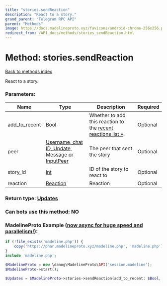 ```yaml
---
title: "stories.sendReaction"
description: "React to a story."
grand_parent: "Telegram RPC API"
parent: "Methods"
image: https://docs.madelineproto.xyz/favicons/android-chrome-256x256.png
redirect_from: /API_docs/methods/stories_sendReaction.html
---
```

# Method: stories.sendReaction
[Back to methods index](index.html)



React to a story.

### Parameters:

| Name     |    Type       | Description | Required |
|----------|---------------|-------------|----------|
|add\_to\_recent|[Bool](/API_docs/types/Bool.html) | Whether to add this reaction to the [recent reactions list »](https://core.telegram.org/api/reactions#recent-reactions). | Optional|
|peer|[Username, chat ID, Update, Message or InputPeer](/API_docs/types/InputPeer.html) | The peer that sent the story | Optional|
|story\_id|[int](/API_docs/types/int.html) | ID of the story to react to | Optional|
|reaction|[Reaction](/API_docs/types/Reaction.html) | Reaction | Optional|


### Return type: [Updates](/API_docs/types/Updates.html)

### Can bots use this method: **NO**


### MadelineProto Example ([now async for huge speed and parallelism!](https://docs.madelineproto.xyz/docs/ASYNC.html)):


```php
if (!file_exists('madeline.php')) {
    copy('https://phar.madelineproto.xyz/madeline.php', 'madeline.php');
}
include 'madeline.php';

$MadelineProto = new \danog\MadelineProto\API('session.madeline');
$MadelineProto->start();

$Updates = $MadelineProto->stories->sendReaction(add_to_recent: $Bool, peer: $InputPeer, story_id: $int, reaction: $Reaction, );
```

